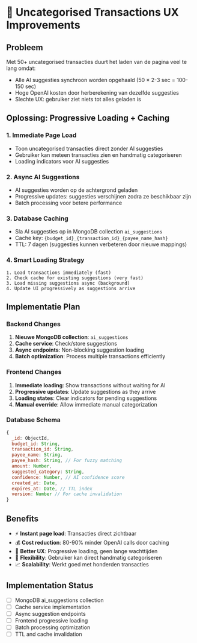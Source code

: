 # 🚀 Uncategorised Transactions UX Improvements

## Probleem
Met 50+ uncategorised transacties duurt het laden van de pagina veel te lang omdat:
- Alle AI suggesties synchroon worden opgehaald (50 × 2-3 sec = 100-150 sec)
- Hoge OpenAI kosten door herberekening van dezelfde suggesties
- Slechte UX: gebruiker ziet niets tot alles geladen is

## Oplossing: Progressive Loading + Caching

### 1. Immediate Page Load
- Toon uncategorised transacties direct zonder AI suggesties
- Gebruiker kan meteen transacties zien en handmatig categoriseren
- Loading indicators voor AI suggesties

### 2. Async AI Suggestions
- AI suggesties worden op de achtergrond geladen
- Progressive updates: suggesties verschijnen zodra ze beschikbaar zijn
- Batch processing voor betere performance

### 3. Database Caching
- Sla AI suggesties op in MongoDB collection `ai_suggestions`
- Cache key: `{budget_id}_{transaction_id}_{payee_name_hash}`
- TTL: 7 dagen (suggesties kunnen verbeteren door nieuwe mappings)

### 4. Smart Loading Strategy
```
1. Load transactions immediately (fast)
2. Check cache for existing suggestions (very fast)
3. Load missing suggestions async (background)
4. Update UI progressively as suggestions arrive
```

## Implementatie Plan

### Backend Changes
1. **Nieuwe MongoDB collection**: `ai_suggestions`
2. **Cache service**: Check/store suggestions
3. **Async endpoints**: Non-blocking suggestion loading
4. **Batch optimization**: Process multiple transactions efficiently

### Frontend Changes
1. **Immediate loading**: Show transactions without waiting for AI
2. **Progressive updates**: Update suggestions as they arrive
3. **Loading states**: Clear indicators for pending suggestions
4. **Manual override**: Allow immediate manual categorization

### Database Schema
```javascript
{
  _id: ObjectId,
  budget_id: String,
  transaction_id: String,
  payee_name: String,
  payee_hash: String, // For fuzzy matching
  amount: Number,
  suggested_category: String,
  confidence: Number, // AI confidence score
  created_at: Date,
  expires_at: Date, // TTL index
  version: Number // For cache invalidation
}
```

## Benefits
- ⚡ **Instant page load**: Transacties direct zichtbaar
- 💰 **Cost reduction**: 80-90% minder OpenAI calls door caching
- 🎯 **Better UX**: Progressive loading, geen lange wachttijden
- 🔄 **Flexibility**: Gebruiker kan direct handmatig categoriseren
- 📈 **Scalability**: Werkt goed met honderden transacties

## Implementation Status
- [ ] MongoDB ai_suggestions collection
- [ ] Cache service implementation
- [ ] Async suggestion endpoints
- [ ] Frontend progressive loading
- [ ] Batch processing optimization
- [ ] TTL and cache invalidation 